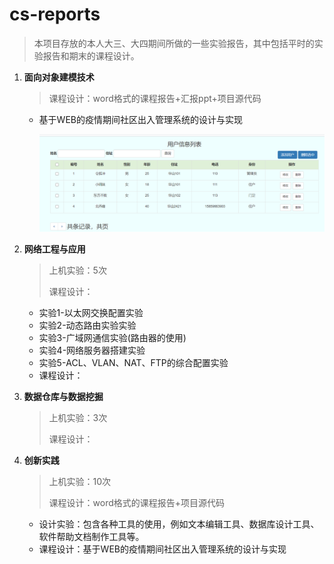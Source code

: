 # cs-reports
> 本项目存放的本人大三、大四期间所做的一些实验报告，其中包括平时的实验报告和期末的课程设计。

1. **面向对象建模技术**

   > 课程设计：word格式的课程报告+汇报ppt+项目源代码

   * 基于WEB的疫情期间社区出入管理系统的设计与实现

     <img src="/img/csmde.png">

2. **网络工程与应用**

   > 上机实验：5次
   >
   > 课程设计：

   * 实验1-以太网交换配置实验
   * 实验2-动态路由实验实验
   * 实验3-广域网通信实验(路由器的使用)
   * 实验4-网络服务器搭建实验
   * 实验5-ACL、VLAN、NAT、FTP的综合配置实验
   * 课程设计：

3. **数据仓库与数据挖掘**

   > 上机实验：3次
   >
   > 课程设计：

4. **创新实践**

   > 上机实验：10次
   >
   > 课程设计：word格式的课程报告+项目源代码

   * 设计实验：包含各种工具的使用，例如文本编辑工具、数据库设计工具、软件帮助文档制作工具等。
   * 课程设计：基于WEB的疫情期间社区出入管理系统的设计与实现